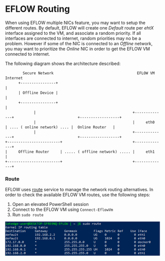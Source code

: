 # EFLOW Routing

When using EFLOW multiple NICs feature, you may want to setup the different routes. By default, EFLOW will create one _Default_ route per _ehtX_ interface assigned to the VM, and associate a random priority.
If all interfaces are connected to internet, random priorities may no be a problem. However if some of the NIC is connected to an _Offline_ network, you may want to prioritize the _Online_ NIC in order to get the EFLOW VM connected to internet. 

The following diagram shows the architecture described:
```
        Secure Network                                      EFLOW VM                                       Internet
      +----------------+                                                                                      |
      | Offline Device |                                                                                      |
      +----------------+                                                                                      |
             |                                            +--------------+                             +------------------+
             |                                            |     eth0     | .... ( online network) .... |  Online Router   |
             |                                            +--------------+                             +------------------+
+------------------------+                                +--------------+
|     Offline Router     | ..... ( offline network) ..... |     eth1     |
+------------------------+                                +--------------+                                                                                                                                           
```

### Route

EFLOW uses [route](https://man7.org/linux/man-pages/man8/route.8.html) service to manage the network routing alternatives. In order to check the available EFLOW VM routes, use the following steps:

1. Open an elevated PowerShell session
2. Connect to the EFLOW VM using `Connect-EflowVm`
3. Run `sudo route`

![Routing Output](./route-output.png)
